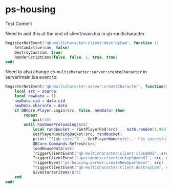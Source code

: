 # ps-housing

Test Commit


Need to add this at the end of client/main.lua in qb-multicharacter
```lua
RegisterNetEvent("qb-multicharacter:client:destroyCam", function ()
    SetCamActive(cam, false)
    DestroyCam(cam, true)
    RenderScriptCams(false, false, 1, true, true)
end)
```

Need to also change `qb-multicharacter:server:createCharacter` in server/main.lua event to: 
```lua
RegisterNetEvent('qb-multicharacter:server:createCharacter', function(data)
    local src = source
    local newData = {}
    newData.cid = data.cid
    newData.charinfo = data
    if QBCore.Player.Login(src, false, newData) then
        repeat
            Wait(10)
        until hasDonePreloading[src]
            local randbucket = (GetPlayerPed(src) .. math.random(1,999))
            SetPlayerRoutingBucket(src, randbucket)
            print('^2[qb-core]^7 '..GetPlayerName(src)..' has succesfully loaded!')
            QBCore.Commands.Refresh(src)
            loadHouseData(src)
            TriggerClientEvent("qb-multicharacter:client:closeNUI", src)
            TriggerClientEvent('apartments:client:setupSpawnUI', src, newData)
            TriggerEvent("ps-housing:server:createNewApartment", src)
            TriggerClientEvent("qb-multicharacter:client:destroyCam", src)
            GiveStarterItems(src)
    end
end)
```